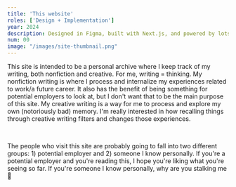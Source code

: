 ```yaml
---
title: 'This website'
roles: ['Design + Implementation']
year: 2024
description: Designed in Figma, built with Next.js, and powered by lots of matcha 💚
num: 00
image: "/images/site-thumbnail.png"
---
```


This site is intended to be a personal archive where I keep track of my writing, both nonfiction and creative. For me, writing = thinking. My nonfiction writing is where I process and internalize my experiences related to work/a future career. It also has the benefit of being something for potential employers to look at, but I don't want that to be the main purpose of this site. My creative writing is a way for me to process and explore my own (notoriously bad) memory. I'm really interested in how recalling things through creative writing filters and changes those experiences.

&nbsp;

The people who visit this site are probably going to fall into two different groups: 1) potential employer and 2) someone I know personally. If you're a potential employer and you're reading this, I hope you're liking what you're seeing so far. If you're someone I know personally, why are you stalking me 🤨